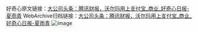 好奇心原文链接：[大公司头条：腾讯财报，沃尔玛用上支付宝_商业_好奇心日报-夏雨青](https://www.qdaily.com/articles/9571.html)
WebArchive归档链接：[大公司头条：腾讯财报，沃尔玛用上支付宝_商业_好奇心日报-夏雨青](http://web.archive.org/web/20190623154517/https://www.qdaily.com/articles/9571.html)
![image](http://ww3.sinaimg.cn/large/007d5XDply1g3vfqv97jbj30u03dwe81)